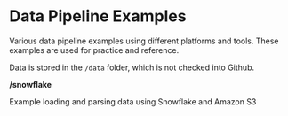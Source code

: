 # Data Pipeline Examples

Various data pipeline examples using different platforms and tools.  These examples are used for practice and reference.

Data is stored in the `/data` folder, which is not checked into Github.

**/snowflake**

Example loading and parsing data using Snowflake and Amazon S3
